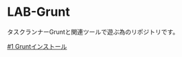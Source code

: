 LAB-Grunt
=========

タスクランナーGruntと関連ツールで遊ぶ為のリポジトリです。

[#1 Gruntインストール](https://github.com/fr-itaya/LAB-Grunt/issues/1)
